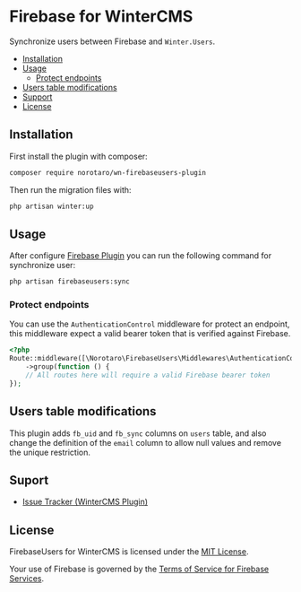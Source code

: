 # Firebase for WinterCMS

Synchronize users between Firebase and `Winter.Users`.

- [Installation](#installation)
- [Usage](#usage)
    - [Protect endpoints](#protect-endpoints)
- [Users table modifications](#users-table-modifications)
- [Support](#support)
- [License](#license)

## Installation

First install the plugin with composer:
```sh
composer require norotaro/wn-firebaseusers-plugin
```

Then run the migration files with:

```sh
php artisan winter:up
```

## Usage
After configure [Firebase Plugin](https://github.com/norotaro/wn-firebase-plugin/#configuration) you can run the following command for synchronize user:

```sh
php artisan firebaseusers:sync
```

### Protect endpoints
You can use the `AuthenticationControl` middleware for protect an endpoint, this middleware expect a valid bearer token that is verified against Firebase.

```php
<?php
Route::middleware([\Norotaro\FirebaseUsers\Middlewares\AuthenticationControl::class])
    ->group(function () {
    // All routes here will require a valid Firebase bearer token
});
```

## Users table modifications
This plugin adds `fb_uid` and `fb_sync` columns on `users` table, and also change the definition of the `email` column to allow null values and remove the unique restriction.

## Suport

- [Issue Tracker (WinterCMS Plugin)](https://github.com/norotaro/wn-firebaseusers-plugin/issues/)

## License

FirebaseUsers for WinterCMS is licensed under the [MIT License](LICENSE).

Your use of Firebase is governed by the [Terms of Service for Firebase Services](https://firebase.google.com/terms/).
